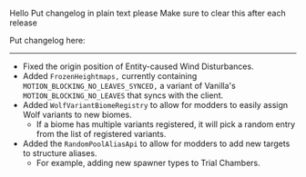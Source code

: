 Hello
Put changelog in plain text please
Make sure to clear this after each release

Put changelog here:

-----------------
- Fixed the origin position of Entity-caused Wind Disturbances.
- Added `FrozenHeightmaps,` currently containing `MOTION_BLOCKING_NO_LEAVES_SYNCED,` a variant of Vanilla's `MOTION_BLOCKING_NO_LEAVES` that syncs with the client.
- Added `WolfVariantBiomeRegistry` to allow for modders to easily assign Wolf variants to new biomes.
  - If a biome has multiple variants registered, it will pick a random entry from the list of registered variants.
- Added the `RandomPoolAliasApi` to allow for modders to add new targets to structure aliases.
  - For example, adding new spawner types to Trial Chambers.
